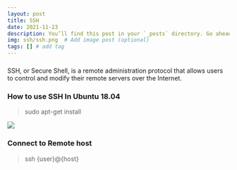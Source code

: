 ```yaml
---
layout: post
title: SSH
date: 2021-11-23
description: You’ll find this post in your `_posts` directory. Go ahead and edit it and re-build the site to see your changes. # Add post description (optional)
img: ssh/ssh.png  # Add image post (optional)
tags: [] # add tag
---
```


### 

SSH, or Secure Shell, is a remote administration protocol that allows users to control and modify their remote servers over the Internet. 


### How to use SSH In Ubuntu 18.04

> sudo apt-get install 

<p align="left">
  <img src="/ssh">
</p>
            
### Connect to Remote host 

> ssh {user}@{host}
        
 
